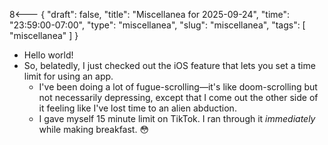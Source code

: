 8<--- { "draft": false, "title": "Miscellanea for 2025-09-24", "time": "23:59:00-07:00", "type": "miscellanea", "slug": "miscellanea", "tags": [ "miscellanea" ] }

- Hello world!
- So, belatedly, I just checked out the iOS feature that lets you set a time limit for using an app.
	- I've been doing a lot of fugue-scrolling—it's like doom-scrolling but not necessarily depressing, except that I come out the other side of it feeling like I've lost time to an alien abduction.
	- I gave myself 15 minute limit on TikTok. I ran through it *immediately* while making breakfast. 😳
